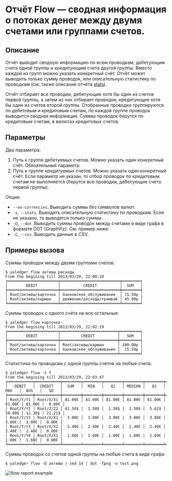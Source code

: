 # Отчёт Flow — сводная информация о потоках денег между двумя счетами или группами счетов.

## Описание

Отчёт выводит сводную информацию по всем проводкам, дебетующим счета одной группы и кредитующим счета другой группы. Вместо каждой из групп можно указать конкретный счёт. Отчёт может выводить только сумму проводок, или описательную статистику по проводкам (см. также описание отчёта [stats][StatsReport]).

Отчёт отбирает все проводки, дебетующие хотя бы один из счетов первой группы, а затем из них отбирает проводки, кредитующие хотя бы один из счетов второй группы. Отобранные проводки группируются по дебетовым и кредитовым счетам, по каждой группе проводок выводится сводная информация. Суммы проводок берутся по кредитовым счетам, в валютах кредитовых счетов.

## Параметры

Два параметра:

1. Путь к группе дебетуемых счетов. Можно указать один конкретный счёт. Обязательный параметр.
2. Путь к группе кредитуемых счетов. Можно указать один конкретный счёт. Если параметр не указан, то отбор проводок по кредитовым счетам не выполняется (берутся все проводки, дебетующие счета первой группы).

Опции:

* `--no-currencies`. Выводить суммы без символов валют.
* `-s`, `--stats`. Выводить описательную статистику по проводкам. Если не указано, то выводятся только суммы.
* `-D`, `--dot`. Выводить суммы проводок между счетами в виде графа в формате DOT (GraphViz). См. пример ниже.
* `-C`, `--csv`. Выводить данные в CSV.

## Примеры вызова

Суммы проводок между двумя группами счетов:

    $ yaledger flow активы расходы
    From the begining till 2013/03/29, 22:00:28
    ╒══════════════════════╤══════════════════════════╤════════╕
    │        DEBIT         │          CREDIT          │  SUM   │
    ╞══════════════════════╪══════════════════════════╪════════╡
    │ Root/активы/карточка │ банковское_обслуживание  │ 15.50р │
    │ Root/активы/карман   │ движение/расходы/трамвай │ 45.00р │
    ╘══════════════════════╧══════════════════════════╧════════╛

Суммы проводок с одного счёта на все остальные:

    $ yaledger flow карточка
    From the begining till 2013/03/29, 22:02:19
    ╒══════════════════════╤═════════════════════════╤═════════╕
    │        DEBIT         │         CREDIT          │   SUM   │
    ╞══════════════════════╪═════════════════════════╪═════════╡
    │ Root/активы/карточка │ Root/активы/карман      │ 100.00р │
    │ Root/активы/карточка │ банковское_обслуживание │  15.50р │
    ╘══════════════════════╧═════════════════════════╧═════════╛

Статистика по проводкам с одной группы счетов на любые счета:

    $ yaledger flow -s Y
    From the begining till 2013/03/29, 22:03:47
    ╒═══════════╤═══════════╤════════╤════════╤════════╤════════╤════════╤════════╤════════╤════════╕
    │   DEBIT   │  CREDIT   │  SUM   │  MIN   │   Q1   │ MEDIAN │   Q3   │  MAX   │  AVG   │   SD   │
    ╞═══════════╪═══════════╪════════╪════════╪════════╪════════╪════════╪════════╪════════╪════════╡
    │ Root/Y/Y1 │ Root/X/X1 │ 81.00€ │ 81.00€ │ 81.00€ │ 81.00€ │ 81.00€ │ 81.00€ │ 81.00€ │  0.00€ │
    │ Root/Y/Y1 │ Root/Z/Z2 │ 61.50$ │  1.50$ │  1.50$ │  1.50$ │  5.62$ │ 50.00$ │ 12.30$ │ 21.21$ │
    │ Root/Y/Y2 │ Root/X/X1 │  3.00€ │  3.00€ │  3.00€ │  3.00€ │  3.00€ │  3.00€ │  3.00€ │  0.00€ │
    │ Root/Y/Y3 │ Root/X/X2 │  2.40€ │  2.40€ │  2.40€ │  2.40€ │  2.40€ │  2.40€ │  2.40€ │  0.00€ │
    │ Root/Y/Y4 │ Root/X/X1 │  1.60€ │  1.60€ │  1.60€ │  1.60€ │  1.60€ │  1.60€ │  1.60€ │  0.00€ │
    ╘═══════════╧═══════════╧════════╧════════╧════════╧════════╧════════╧════════╧════════╧════════╛

Суммы проводок со счетов одной группы на любые счета в виде графа:

    $ yaledger flow -D активы | sed 1d | dot -Tpng -o test.png

![flow report example][flow-assets]

[StatsReport]: StatsReport.md

[flow-assets]: flow-assets.png
